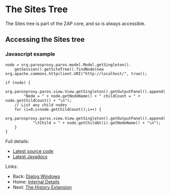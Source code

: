 # The Sites Tree

The Sites tree is part of the ZAP core, and so is always accessible.

## Accessing the Sites tree
### Javascript example
```
node = org.parosproxy.paros.model.Model.getSingleton().
	getSession().getSiteTree().findNode(new org.apache.commons.httpclient.URI("http://localhost/", true));

if (node) {
	org.parosproxy.paros.view.View.getSingleton().getOutputPanel().append(
		"Node = " + node.getNodeName() + " childCount = " + node.getChildCount() + "\n");
	// List any child nodes
	for (i=0;i<node.getChildCount();i++) {
		org.parosproxy.paros.view.View.getSingleton().getOutputPanel().append(
			"\tChild = " + node.getChildAt(i).getNodeName() + "\n");
	}
}
```

Full details:
  * [Latest source code](https://github.com/zaproxy/zaproxy/blob/develop/src/org/parosproxy/paros/model/SiteMap.java)
  * [Latest Javadocs](https://github.com/zaproxy/zaproxy/releases/download/2.4.0/zaproxy-2.4.0-javadocs.zip)

Links:
  * Back: [Dialog Windows](InternalDialogs)
  * Home: [Internal Details](InternalDetails)
  * Next: [The History Extension](InternalHistory)